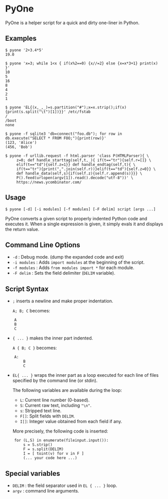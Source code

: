 # PyOne

PyOne is a helper script for a quick and dirty one-liner in Python.

## Examples

    $ pyone '2+3.4*5'
    19.0

    $ pyone 'x=3; while 1<x { if(x%2==0) {x//=2} else {x=x*3+1} print(x) }'
    10
    5
    16
    8
    4
    2
    1

    $ pyone 'EL{(x,_,_)=s.partition("#");x=x.strip();if(x){print(s.split("\t")[1])}}' /etc/fstab
    /
    /boot
    none
    
    $ pyone -f sqlite3 'db=connect("foo.db"); for row in db.execute("SELECT * FROM FOO;"){print(row)}'
    (123, 'Alice')
    (456, 'Bob')
    
    $ pyone -f urllib.request -f html.parser 'class P(HTMLParser){ \
         z=0; def handle_starttag(self,t,_){ if(t=="tr"){self.r=[]} \
         elif(t=="td"){self.z=1}} def handle_endtag(self,t){ \
         if(t=="tr"){print(",".join(self.r))}elif(t=="td"){self.z=0}} \
         def handle_data(self,s){if(self.z){self.r.append(s)}}} \
         P().feed(urlopen(argv[1]).read().decode("utf-8"))' \
         https://news.ycombinator.com/

## Usage

    $ pyone [-d] [-i modules] [-f modules] [-F delim] script [args ...]

PyOne converts a given script to properly indented Python code
and executes it. When a single expression is given, it simply
evals it and displays the return value.

## Command Line Options

 * `-d`         : Debug mode. (dump the expanded code and exit)
 * `-i modules` : Adds `import modules` at the beginning of the script.
 * `-f modules` : Adds `from modules import *` for each module.
 * `-F delim` : Sets the field delimiter (`DELIM` variable).

## Script Syntax

 * `;`          inserts a newline and make proper indentation.

   `A; B; C` becomes:
```   
    A
    B
    C
```

 * `{ ... }`    makes the inner part indented.
 
   `A { B; C }` becomes:
```
    A:
        B
        C
```

 * `EL{ ... }`  wraps the inner part as a loop executed for each line
   of files specified by the command line (or stdin).
   
   The following variables are available during the loop:
   
   * `L`:   Current line number (0-based).
   * `S`:   Current raw text, including `"\n"`.
   * `s`:   Stripped text line.
   * `F[]`: Split fields with `DELIM`.
   * `I[]`: Integer value obtained from each field if any.

   More precisely, the following code is inserted:
```
    for (L,S) in enumerate(fileinput.input()):
        s = S.strip()
        F = s.split(DELIM)
        I = [ toint(v) for v in F ]
        (... your code here ...)
```

## Special variables

 * `DELIM` : the field separator used in `EL { ... }` loop.
 * `argv`  : command line arguments.
